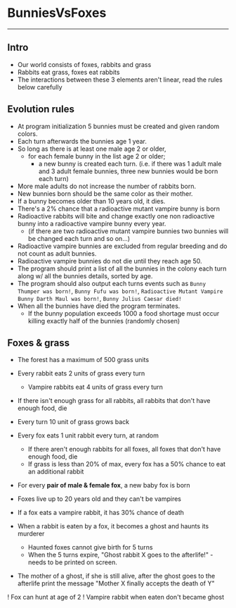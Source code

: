 # BunniesVsFoxes
---

## Intro

* Our world consists of foxes, rabbits and grass
* Rabbits eat grass, foxes eat rabbits
* The interactions between these 3 elements aren't linear, read the rules below carefully

## Evolution rules

* At program initialization 5 bunnies must be created and given random colors.
* Each turn afterwards the bunnies age 1 year.
* So long as there is at least one male age 2 or older,
  * for each female bunny in the list age 2 or older;
    * a new bunny is created each turn. (i.e. if there was 1 adult male and 3 adult female bunnies, three new bunnies would be born each turn)
* More male adults do not increase the number of rabbits born.
* New bunnies born should be the same color as their mother.
* If a bunny becomes older than 10 years old, it dies.
* There's a 2% chance that a radioactive mutant vampire bunny is born
* Radioactive rabbits will bite and change exactly one non radioactive bunny into a radioactive vampire bunny every year.
  * (if there are two radioactive mutant vampire bunnies two bunnies will be changed each turn and so on...)
* Radioactive vampire bunnies are excluded from regular breeding and do not count as adult bunnies.
* Radioactive vampire bunnies do not die until they reach age 50.
* The program should print a list of all the bunnies in the colony each turn along w/ all the bunnies details, sorted by age.
* The program should also output each turns events such as `Bunny Thumper was born!`, `Bunny Fufu was born!`, `Radioactive Mutant Vampire Bunny Darth Maul was born!`, `Bunny Julius Caesar died!`
* When all the bunnies have died the program terminates.
  * If the bunny population exceeds 1000 a food shortage must occur killing exactly half of the bunnies (randomly chosen)


## Foxes & grass

* The forest has a maximum of 500 grass units
* Every rabbit eats 2 units of grass every turn
  * Vampire rabbits eat 4 units of grass every turn
* If there isn't enough grass for all rabbits, all rabbits that don't have enough food, die
* Every turn 10 unit of grass grows back

* Every fox eats 1 unit rabbit every turn, at random
  * If there aren't enough rabbits for all foxes, all foxes that don't have enough food, die
  * If grass is less than 20% of max, every fox has a 50% chance to eat an additional rabbit
* For every **pair of male & female fox**, a new baby fox is born
* Foxes live up to 20 years old and they can't be vampires
* If a fox eats a vampire rabbit, it has 30% chance of death
* When a rabbit is eaten by a fox, it becomes a ghost and haunts its murderer
  * Haunted foxes cannot give birth for 5 turns
  * When the 5 turns expire, "Ghost rabbit X goes to the afterlife!" - needs to be printed on screen.
* The mother of a ghost, if she is still alive, after the ghost goes to the afterlife print the message "Mother X finally accepts the death of Y"

! Fox can hunt at age of 2
! Vampire rabbit when eaten don't became ghost
